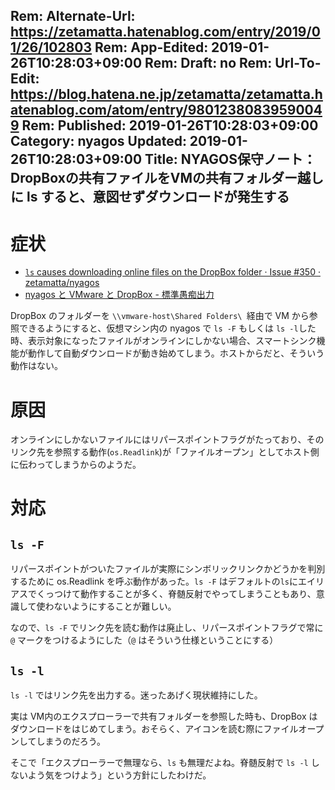 Rem: Alternate-Url: https://zetamatta.hatenablog.com/entry/2019/01/26/102803
Rem: App-Edited: 2019-01-26T10:28:03+09:00
Rem: Draft: no
Rem: Url-To-Edit: https://blog.hatena.ne.jp/zetamatta/zetamatta.hatenablog.com/atom/entry/98012380839590049
Rem: Published: 2019-01-26T10:28:03+09:00
Category: nyagos
Updated: 2019-01-26T10:28:03+09:00
Title: NYAGOS保守ノート：DropBoxの共有ファイルをVMの共有フォルダー越しに ls すると、意図せずダウンロードが発生する
---
症状
===

* [`ls` causes downloading online files on the DropBox folder · Issue #350 · zetamatta/nyagos](https://github.com/zetamatta/nyagos/issues/350)
* [nyagos と VMware と DropBox - 標準愚痴出力](http://zetamatta.hatenablog.com/entry/2019/01/17/024955)

DropBox のフォルダーを `\\vmware-host\Shared Folders\ `経由で VM から参照できるようにすると、仮想マシン内の nyagos で `ls -F` もしくは `ls -l`した時、表示対象になったファイルがオンラインにしかない場合、スマートシンク機能が動作して自動ダウンロードが動き始めてしまう。ホストからだと、そういう動作はない。

原因
===

オンラインにしかないファイルにはリパースポイントフラグがたっており、そのリンク先を参照する動作(`os.Readlink`)が「ファイルオープン」としてホスト側に伝わってしまうからのようだ。

対応
===

`ls -F`
------

リパースポイントがついたファイルが実際にシンボリックリンクかどうかを判別するために os.Readlink を呼ぶ動作があった。`ls -F` はデフォルトの`ls`にエイリアスでくっつけて動作することが多く、脊髄反射でやってしまうこともあり、意識して使わないようにすることが難しい。

なので、`ls -F` でリンク先を読む動作は廃止し、リパースポイントフラグで常に  `@` マークをつけるようにした（`@` はそういう仕様ということにする）

`ls -l`
-----

`ls -l` ではリンク先を出力する。迷ったあげく現状維持にした。

実は VM内のエクスプローラーで共有フォルダーを参照した時も、DropBox はダウンロードをはじめてしまう。おそらく、アイコンを読む際にファイルオープンしてしまうのだろう。

そこで「エクスプローラーで無理なら、`ls` も無理だよね。脊髄反射で `ls -l` しないよう気をつけよう」という方針にしたわけだ。
